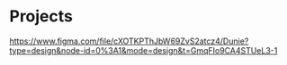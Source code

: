 # Projects
https://www.figma.com/file/cXOTKPThJbW69ZvS2atcz4/Dunie?type=design&node-id=0%3A1&mode=design&t=GmqFIo9CA4STUeL3-1
